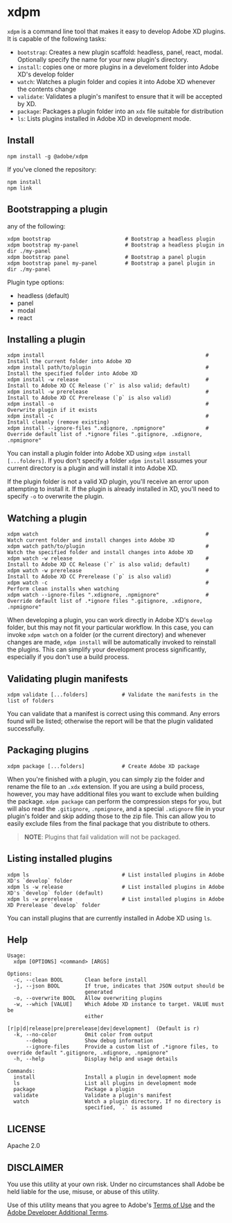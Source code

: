 # xdpm

`xdpm` is a command line tool that makes it easy to develop Adobe XD plugins. It is capable of the following tasks:

- `bootstrap`: Creates a new plugin scaffold: headless, panel, react, modal. Optionally specify the name for your new plugin's directory.
- `install`: copies one or more plugins in a develoment folder into Adobe XD's develop folder
- `watch`: Watches a plugin folder and copies it into Adobe XD whenever the contents change
- `validate`: Validates a plugin's manifest to ensure that it will be accepted by XD.
- `package`: Packages a plugin folder into an `xdx` file suitable for distribution
- `ls`: Lists plugins installed in Adobe XD in development mode.

## Install

```shell
npm install -g @adobe/xdpm
```

If you've cloned the repository:

```shell
npm install
npm link
```

## Bootstrapping a plugin

any of the following:

```shell
xdpm bootstrap                        # Bootstrap a headless plugin
xdpm bootstrap my-panel               # Bootstrap a headless plugin in dir ./my-panel
xdpm bootstrap panel                  # Bootstrap a panel plugin
xdpm bootstrap panel my-panel         # Bootstrap a panel plugin in dir ./my-panel
```

Plugin type options:

- headless (default)
- panel
- modal
- react

## Installing a plugin

```shell
xdpm install                                                    # Install the current folder into Adobe XD
xdpm install path/to/plugin                                     # Install the specified folder into Adobe XD
xdpm install -w release                                         # Install to Adobe XD CC Release (`r` is also valid; default)
xdpm install -w prerelease                                      # Install to Adobe XD CC Prerelease (`p` is also valid)
xdpm install -o                                                 # Overwrite plugin if it exists
xdpm install -c                                                 # Install cleanly (remove existing)
xdpm install --ignore-files ".xdignore, .npmignore"             # Override default list of .*ignore files ".gitignore, .xdignore, .npmignore"
```

You can install a plugin folder into Adobe XD using `xdpm install [...folders]`. If you don't specify a folder `xdpm install` assumes your current directory is a plugin and will install it into Adobe XD.

If the plugin folder is not a valid XD plugin, you'll receive an error upon attempting to install it. If the plugin is already installed in XD, you'll need to specify `-o` to overwrite the plugin.

## Watching a plugin

```shell
xdpm watch                                                      # Watch current folder and install changes into Adobe XD
xdpm watch path/to/plugin                                       # Watch the specified folder and install changes into Adobe XD
xdpm watch -w release                                           # Install to Adobe XD CC Release (`r` is also valid; default)
xdpm watch -w prerelease                                        # Install to Adobe XD CC Prerelease (`p` is also valid)
xdpm watch -c                                                   # Perform clean installs when watching
xdpm watch --ignore-files ".xdignore, .npmignore"               # Override default list of .*ignore files ".gitignore, .xdignore, .npmignore"
```

When developing a plugin, you can work directly in Adobe XD's `develop` folder, but this may not fit your particular workflow. In this case, you can invoke `xdpm watch` on a folder (or the current directory) and whenever changes are made, `xdpm install` will be automatically invoked to reinstall the plugins. This can simplify your development process significantly, especially if you don't use a build process.

## Validating plugin manifests

```shell
xdpm validate [...folders]           # Validate the manifests in the list of folders
```

You can validate that a manifest is correct using this command. Any errors found will be listed; otherwise the report will be that the plugin validated successfully.

## Packaging plugins

```shell
xdpm package [...folders]            # Create Adobe XD package
```

When you're finished with a plugin, you can simply zip the folder and rename the file to an `.xdx` extension. If you are using a build process, however, you may have additional files you want to exclude when building the package. `xdpm package` can perform the compression steps for you, but will also read the `.gitignore`, `.npmignore`, and a special `.xdignore` file in your plugin's folder and skip adding those to the zip file. This can allow you to easily exclude files from the final package that you distribute to others.

> **NOTE**: Plugins that fail validation will not be packaged.

## Listing installed plugins

```shell
xdpm ls                              # List installed plugins in Adobe XD's `develop` folder
xdpm ls -w release                   # List installed plugins in Adobe XD's `develop` folder (default)
xdpm ls -w prerelease                # List installed plugins in Adobe XD Prerelease `develop` folder
```

You can install plugins that are currently installed in Adobe XD using `ls`.

## Help

```shell
Usage:
  xdpm [OPTIONS] <command> [ARGS]

Options:
  -c, --clean BOOL       Clean before install
  -j, --json BOOL        If true, indicates that JSON output should be
                         generated
  -o, --overwrite BOOL   Allow overwriting plugins
  -w, --which [VALUE]    Which Adobe XD instance to target. VALUE must be
                         either
                         [r|p|d|release|pre|prerelease|dev|development]  (Default is r)
  -k, --no-color         Omit color from output
      --debug            Show debug information
      --ignore-files     Provide a custom list of .*ignore files, to override default ".gitignore, .xdignore, .npmignore"
  -h, --help             Display help and usage details

Commands:
  install                Install a plugin in development mode
  ls                     List all plugins in development mode
  package                Package a plugin
  validate               Validate a plugin's manifest
  watch                  Watch a plugin directory. If no directory is
                         specified, `.` is assumed
```

## LICENSE

Apache 2.0

## DISCLAIMER

You use this utility at your own risk. Under no circumstances shall Adobe be held liable for the use, misuse, or abuse of this utility.

Use of this utility means that you agree to Adobe's [Terms of Use](https://www.adobe.com/legal/terms.html) and the [Adobe Developer Additional Terms](https://wwwimages2.adobe.com/content/dam/acom/en/legal/servicetou/Adobe-Developer-Additional-Terms_en_US_20180605_2200.pdf).
